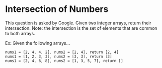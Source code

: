 # Intersection of Numbers

This question is asked by Google. Given two integer arrays, return their intersection.
Note: the intersection is the set of elements that are common to both arrays.

Ex: Given the following arrays...

```
nums1 = [2, 4, 4, 2], nums2 = [2, 4], return [2, 4]
nums1 = [1, 2, 3, 3], nums2 = [3, 3], return [3]
nums1 = [2, 4, 6, 8], nums2 = [1, 3, 5, 7], return []
```
